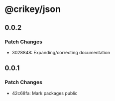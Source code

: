 # @crikey/json

## 0.0.2

### Patch Changes

- 3028848: Expanding/correcting documentation

## 0.0.1

### Patch Changes

- 42c68fa: Mark packages public
